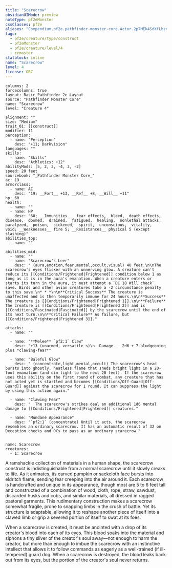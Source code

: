 ```yaml
---
title: "Scarecrow"
obsidianUIMode: preview
noteType: pf2eMonster
cssClasses: pf2e
aliases: "Compendium.pf2e.pathfinder-monster-core.Actor.2p7MEk4SdXfLbzxO" 
tags:
  - pf2e/creature/type/construct
  - pf2eMonster
  - pf2e/creature/level/4
  - remaster
statblock: inline
name: "Scarecrow"
level: 4
license: ORC
---
```


```statblock
columns: 2
forcecolumns: true
layout: Basic Pathfinder 2e Layout
source: "Pathfinder Monster Core"
name: "Scarecrow"
level: "Creature 4"

alignment: ""
size: "Medium"
trait_01: [[construct]]
modifier: 11
perception:
  - name: "Perception"
    desc: "+11; Darkvision"
languages: ""
skills:
  - name: "Skills"
    desc: "Athletics: +12"
abilityMods: [5, 2, 3, -4, 3, -2]
speed: 20 feet
sourcebook: "_Pathfinder Monster Core_"
ac: 19
armorclass:
  - name: AC
    desc: "19; __Fort__ +13, __Ref__ +8, __Will__ +11"
hp: 60
health:
  - name: ""
  - name: HP
    desc: "60; __Immunities__  fear effects,  bleed,  death effects,  disease,  doomed,  drained,  fatigued,  healing,  nonlethal attacks,  paralyzed,  poison,  sickened,  spirit,  unconscious,  vitality,  void; __Weaknesses__ fire 5; __Resistances__ physical 5 (except slashing)"
abilities_top:
  - name: ""

abilities_mid:
  - name: ""
  - name: "Scarecrow's Leer"
    desc: " (aura,emotion,fear,mental,occult,visual) 40 feet.\n\nThe scarecrow's eyes flicker with an unnerving glow. A creature can't reduce its [[Conditions/Frightened|Frightened]] condition below 1 as long as it is in the aura's emanation. When a creature enters or starts its turn in the aura, it must attempt a `DC 18 Will check` save. Birds and other avian creatures take a -2 circumstance penalty to this save.\n* * *\n\n**Critical Success** The creature is unaffected and is then temporarily immune for 24 hours.\n\n**Success** The creature is [[Conditions/Frightened|Frightened 1]].\n\n**Failure** The creature is [[Conditions/Frightened|Frightened 2]] and is [[Conditions/Fascinated|Fascinated]] by the scarecrow until the end of its next turn.\n\n**Critical Failure** As failure, but [[Conditions/Frightened|Frightened 3]]."

attacks:
  - name: ""

  - name: "**Melee** `pf2:1` Claw"
    desc: "+13 (unarmed, versatile s)\n__Damage__  2d6 + 7 bludgeoning plus *clawing-fear*"

  - name: "Baleful Glow"
    desc: " (concentrate,light,mental,occult) The scarecrow's head bursts into ghostly, heatless flame that sheds bright light in a 20-foot emanation (and dim light to the next 20 feet). If the scarecrow uses this ability on the first round of combat, any creature that has not acted yet is startled and becomes [[Conditions/Off-Guard|Off-Guard]] against the scarecrow for 1 round. It can suppress the light by using this action again."

  - name: "Clawing Fear"
    desc: "  The scarecrow's strikes deal an additional 1d6 mental damage to [[Conditions/Frightened|Frightened]] creatures."

  - name: "Mundane Appearance"
    desc: "`pf2:1` (concentrate) Until it acts, the scarecrow resembles an ordinary scarecrow. It has an automatic result of 32 on Deception checks and DCs to pass as an ordinary scarecrow."
 
```

```encounter-table
name: Scarecrow
creatures:
  - 1: Scarecrow
```



A ramshackle collection of materials in a human shape, the scarecrow construct is indistinguishable from a normal scarecrow until it slowly creaks to life. As it animates, its carved pumpkin or sackcloth face bursts into eldritch flame, sending fear creeping into the air around it. Each scarecrow is handcrafted and unique in its appearance, though most are 5 to 6 feet tall and constructed of a combination of wood, cloth, rope, straw, sawdust, discarded husks and cobs, and similar materials, all dressed in ragged pastoral garments. This rudimentary construction makes a scarecrow somewhat fragile, prone to snapping limbs in the crush of battle. Yet its structure is adaptable, allowing it to reshape another piece of itself into a clawed limb or grip a severed portion of itself to swat at its foes.

When a scarecrow is created, it must be anointed with a drop of its creator's blood into each of its eyes. This blood soaks into the material and siphons a tiny sliver of the creator's soul away—not enough to harm the creator, but more than enough to imbue the scarecrow with an instinctive intellect that allows it to follow commands as eagerly as a well-trained (if ill-tempered) guard dog. When a scarecrow is destroyed, the blood leaks back out from its eyes, but the portion of the creator's soul never returns.
